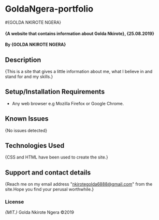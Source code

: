 # GoldaNgera-portfolio
#{GOLDA NKIROTE NGERA}
#### {A website that contains information about Golda Nkirote}, {25.08.2019}
#### By **{GOLDA NKIROTE NGERA}**
## Description
{This is a site that gives a little information about me, what I believe in and stand for and my skills.}
## Setup/Installation Requirements
* Any web browser e.g Mozilla Firefox or Google Chrome.
## Known Issues
{No issues detected}
## Technologies Used
{CSS and HTML have been used to create the site.}
## Support and contact details
{Reach me on my email address "nkirotegolda6888@gmail.com" from the site.Hope you find your perusal worthwhile.}
### License
*{MIT.}*
Golda Nkirote Ngera ©2019
